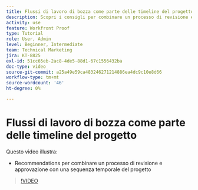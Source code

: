 ```yaml
---
title: Flussi di lavoro di bozza come parte delle timeline del progetto
description: Scopri i consigli per combinare un processo di revisione e approvazione con una tempistica del progetto in [!DNL  Workfront].
activity: use
feature: Workfront Proof
type: Tutorial
role: User, Admin
level: Beginner, Intermediate
team: Technical Marketing
jira: KT-8825
exl-id: 51cc65eb-2ac8-4de5-88d1-67c1556432ba
doc-type: video
source-git-commit: a25a49e59ca483246271214886ea4dc9c10e8d66
workflow-type: tm+mt
source-wordcount: '46'
ht-degree: 0%

---
```


# Flussi di lavoro di bozza come parte delle timeline del progetto

Questo video illustra:

* Recommendations per combinare un processo di revisione e approvazione con una sequenza temporale del progetto

>[!VIDEO](https://video.tv.adobe.com/v/335125/?quality=12&learn=on)

<!--
This is a duplicate and not used in the TOC
-->
